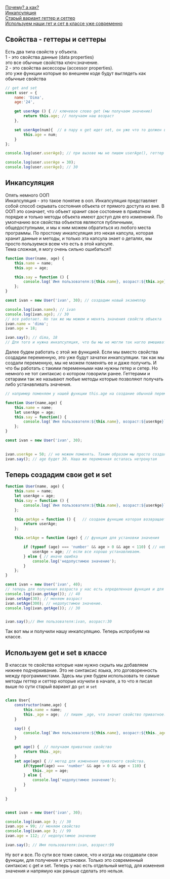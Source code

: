 [Почему? а как?](#getAndSet)<br>
[Инкапсуляция](#encapsulation)<br>
[Старый вариант геттер и сеттер](#zzz)<br>
[Используем наши гет и сет в классе уже современно](#gg)<br>

## <a name="getAndSet"> Свойства - геттеры и сеттеры </a>              
Есть два типа свойств у объекта.<br>
1 - это свойства данные (data properties)<br>
это все обычные свойства ключ:значение.<br>
2 - это свойства аксессоры (accessor properties).<br>
это уже функции которые во внешнем коде будут выглядеть как обычные свойства<br>
```javaScript
// get and set
const user = {
    name: 'Dima',
    age:'24',

    get userAge () { // ключевое слово get (мы получаем значение)
        return this.age; // получаем наш возраст
    },

    set userAge(num){  // в пару к get идет set, он уже что то должен в себя принимать (мы устанавливаем значение)
        this.age = num;
    }
};

console.log(user.userAge); // при вызове мы не пишем userAge(), геттер предпологает что внутри у нас уже есть какой то функционал и он нам позволяет работать с этим меотодом как с обычным совйством. Поэтому это называется свойство аксессор

console.log(user.userAge = 30);
console.log(user.userAge); // 30
``` 
## <a name="encapsulation"> Инкапсуляция </a>
Опять немного ООП<br>
Инкапсуляция - это такое понятие в ооп. Инкапсуляция представляет собой способ скрывать состояния объекта от прямого доступа из вне. В ООП это означает, что объект хранит свое состояние в приватном порядке и только методы объекта имеют доступ для его изменений.
По умолчанию все свойства объектов являются публичными, общедоступными, и мы к ним можем обратиться из любого места программы.
По простому инкапсуляция это некая капсула, которая хранит данные и методы, и только эта капсула знает о деталях, мы просто пользуемся всем что есть в этой капсуле.<br>
Тема сложная, я могу очень сильно ошибаться!!
```javaScript
function User(name, age) {
    this.name = name;
    this.age = age;

    this.say = function () {
        console.log(`Имя пользователя:${this.name}, возраст:${this.age}`);
    };
}

const ivan = new User('ivan', 30); // создадим новый экземпляр

console.log(ivan.name); // ivan
console.log(ivan.age); // 30
// все работает. Но так же мы можем и менять значения свойств объекта
ivan.name = 'dima';
ivan.age = 18;

ivan.say(); // dima, 18
// Для того и нужна инкапсуляция, что бы мы не могли так нагло вмешиваться в свойства.
```
Далее будем работать с этой же функцией.
Если мы вместо свойства создадим переменную, это уже будут зачатки инкапсуляции.
так как мы создали переменную, мы не можем поменять ее и даже получить. И что бы работать с такими переменными нам нужны гетер и сетер. Но немного не тот синтаксис о котором говорили ранее. Геттерами и сетарами так же называют любые методы которые позволяют получать либо устанавливать значения.
```javaScript
// например поменяем у нашей функции this.age на создание обычной переменной.

function User(name,age) {
    this.name = name;
    let userAge = age; 
    this.say = function() {
        console.log(`Имя пользователя:${this.name}, возраст:${userAge}`);
    };
}

const ivan = new User('ivan', 30); 
        

ivan.userAge = 50; // не можем поменять. Таким образом мы просто создали свойства userAge:50
ivan.say(); // age будет 30. Наша же переменная осталась нетронутая
```
## <a name ="zzz"> Теперь создадим свои get и set </a>
```javaScript
function User(name, age) {
    this.name = name;
    let userAge = age;
    this.say = function () {
        console.log(`Имя пользователя:${this.name}, возраст:${userAge}`);
    };

    this.getAge = function () {   // создаем функцию которая возвращает нам age
        return userAge;
    };

    this.setAge = function (age) { // функция для установки значения

        if (typeof (age) === 'number' && age > 0 && age < 110) { // небольшое условие
            userAge = age; // если все хорошо устанавливаем.
        } else { // иначе ошибка
            console.log('недопустимое значение');
        }
    };
}

const ivan = new User('ivan', 40);
// теперь для получения возраста у нас есть определенная функция и для того что бы его поменять тоже
console.log(ivan.getAge()); // 40
ivan.setAge(30); // меняем возраст
ivan.setAge(300); // недопустимое значение.
console.log(ivan.getAge()); // 30


ivan.say();// Имя пользователя:ivan, возраст:30
```
Так вот мы и получили нашу инкапсуляцию. Теперь испробуем на классе.
## <a name='gg'> Используем get и set в классе </a>
В классах те свойства которые нам нужно скрыть мы добавляем нижнее подчеркивание. Это не синтаксис языка, это договоренность между программистами.
Здесь мы уже будем использовать те самые методы геттер и сеттер которые изучили в начале, а то что я писал выше по сути старый вариант до `get` и `set`
```javaScript

class User{
    constructor(name,age) {
        this.name = name;
        this._age = age;  // пишем _age, что значит свойство приватное.Если другой программист это увидит, он будет значть, что  это приват
    }

    say() {
        console.log(`Имя пользователя:${this.name}, возраст:${this._age}`);  
    }

    get age() {  // получаем приватное свойство
        return this._age; 
    }
    set age(age) { // метод для изменения приватного свойства.
        if(typeof(age) === 'number' && age > 0 && age < 110) {
            this._age = age;
        } else {
            console.log('недопустимое значение');
        }
    }
    
}


const ivan = new User('ivan', 30);

console.log(ivan.age ); // 30
ivan.age = 99; // меняем свойство
console.log(ivan.age ); // 99
ivan.age = 112; // недопустимое значение

ivan.say(); // Имя пользователя:ivan, возраст:99
```
Ну вот и все. По сути все тоже самое, что и когда мы создавали свои функции, для получения и установки. Только это современный синтаксис с get и set.
Теперь у нас есть отдельный метод, для изменеия значения и напрямую как раньше сделать это нельзя.


